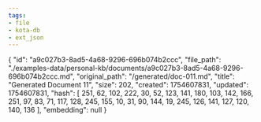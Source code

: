 ```yaml
---
tags:
- file
- kota-db
- ext_json
---
```

{
  "id": "a9c027b3-8ad5-4a68-9296-696b074b2ccc",
  "file_path": "./examples-data/personal-kb/documents/a9c027b3-8ad5-4a68-9296-696b074b2ccc.md",
  "original_path": "/generated/doc-011.md",
  "title": "Generated Document 11",
  "size": 202,
  "created": 1754607831,
  "updated": 1754607831,
  "hash": [
    251,
    62,
    102,
    222,
    30,
    52,
    123,
    141,
    180,
    103,
    142,
    166,
    251,
    97,
    83,
    71,
    117,
    128,
    245,
    155,
    10,
    31,
    90,
    144,
    19,
    245,
    126,
    141,
    127,
    120,
    140,
    136
  ],
  "embedding": null
}